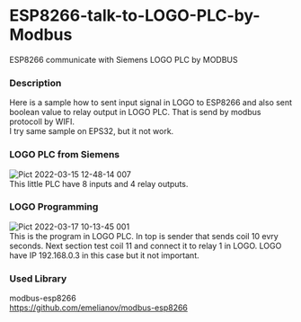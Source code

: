 # ESP8266-talk-to-LOGO-PLC-by-Modbus
ESP8266 communicate with Siemens LOGO PLC by MODBUS 
  
 ### Description  
 Here is a sample how to sent input signal in LOGO to ESP8266 and also sent boolean value to relay output in LOGO PLC. That is send by modbus protocoll by WIFI.  
  I try same sample on EPS32, but it not work.
  
  ### LOGO PLC from Siemens  
  ![Pict 2022-03-15 12-48-14 007](https://user-images.githubusercontent.com/33222123/158779894-762ebea4-df29-4cb7-b21e-b003c357471c.jpg)  
This little PLC have 8 inputs and 4 relay outputs.  
    
### LOGO Programming  
![Pict 2022-03-17 10-13-45 001](https://user-images.githubusercontent.com/33222123/158780216-3f94da20-7d3e-4242-a830-c63c51adb4f1.jpg)  
This is the program in LOGO PLC. In top is sender that sends coil 10 evry seconds. Next section test coil 11 and connect it to relay 1 in LOGO.
LOGO have IP 192.168.0.3 in this case but it not important.


### Used Library  


modbus-esp8266  
https://github.com/emelianov/modbus-esp8266  
